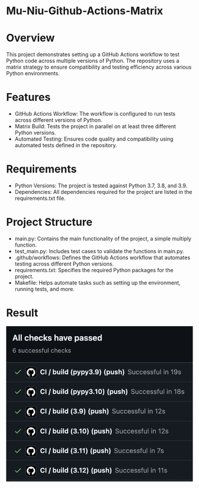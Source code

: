 # Mu-Niu-Github-Actions-Matrix

# Overview
This project demonstrates setting up a GitHub Actions workflow to test Python code across multiple versions of Python. The repository uses a matrix strategy to ensure compatibility and testing efficiency across various Python environments.

# Features
* GitHub Actions Workflow: The workflow is configured to run tests across different versions of Python.
* Matrix Build: Tests the project in parallel on at least three different Python versions.
* Automated Testing: Ensures code quality and compatibility using automated tests defined in the repository.

# Requirements
* Python Versions: The project is tested against Python 3.7, 3.8, and 3.9.
* Dependencies: All dependencies required for the project are listed in the requirements.txt file.

# Project Structure
* main.py: Contains the main functionality of the project, a simple multiply function.
* test_main.py: Includes test cases to validate the functions in main.py.
* .github/workflows: Defines the GitHub Actions workflow that automates testing across different Python versions.
* requirements.txt: Specifies the required Python packages for the project.
* Makefile: Helps automate tasks such as setting up the environment, running tests, and more.

# Result
![](ci.png)


